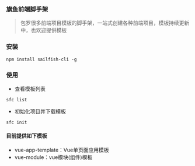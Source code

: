 ### 旗鱼前端脚手架

> 包罗很多前端项目模板的脚手架，一站式创建各种前端项目，模板持续更新中，也欢迎提供模板

### 安装

```
npm install sailfish-cli -g
```
### 使用
- 查看模板列表
```
sfc list
```
- 初始化项目并下载模板
```
sfc init
```

#### 目前提供如下模板

- vue-app-template：Vue单页面应用模板
- vue-module：vue模块(组件)模板